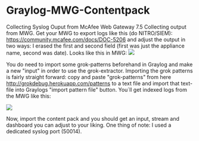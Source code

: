 # Graylog-MWG-Contentpack
Collecting Syslog Ouput from McAfee Web Gateway 7.5
Collecting output from MWG.
Get your MWG to export logs like this (do NITRO/SIEM): https://community.mcafee.com/docs/DOC-5206
and  adjust the output in two ways: I erased the first and second field (first was just the appliance name, second was date).
Looks like this in MWG:
![](https://cloud.githubusercontent.com/assets/13982849/9652240/e043e724-5219-11e5-9bd2-ea5be904b2b0.JPG) 

You do need to import some grok-patterns beforehand in Graylog and make a new "input" in order to use the grok-extractor.
Importing the grok patterns is fairly straight forward: copy and paste "grok-patterns" from here http://grokdebug.herokuapp.com/patterns to a text file and import that text-file into Graylogs "import pattern file" button.
You´ll get indexed logs from the MWG like this:

![](https://cloud.githubusercontent.com/assets/13982849/9652239/e0365e42-5219-11e5-815d-e02e78df0ce5.PNG) 

Now, import the content pack and you should get an input, stream and dashboard you can adjust to your liking. One thing of note: I used a dedicated syslog port (50014).
